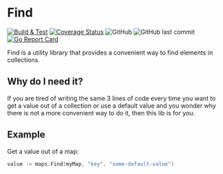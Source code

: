 # Find

[![Build & Test](https://github.com/elephantoss/go-find/actions/workflows/go.yaml/badge.svg)](https://github.com/elephantoss/go-find/actions/workflows/go.yaml)
[![Coverage Status](https://coveralls.io/repos/github/elephantoss/go-find/badge.svg?branch=main)](https://coveralls.io/github/elephantoss/go-find?branch=main)
![GitHub](https://img.shields.io/github/license/elephantoss/go-find?color=blue)
![GitHub last commit](https://img.shields.io/github/last-commit/elephantoss/go-find?color=yellowgreen)
[![Go Report Card](https://goreportcard.com/badge/github.com/elephantoss/go-find)](https://goreportcard.com/report/github.com/elephantoss/go-find)

Find is a utility library that provides a convenient way to find elements in collections.


## Why do I need it?

If you are tired of writing the same 3 lines of code every time you want to get a
value out of a collection or use a default value and you wonder why there is not
a more convenient way to do it, then this lib is for you.


## Example

Get a value out of a map:

```go
value := maps.Find(myMap, "key", "some-default-value")
```


